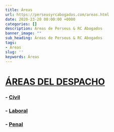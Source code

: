 ```yaml
---
title: Áreas
url: https://perseusyrcabogados.com/areas.html
date: 2020-23-20 00:00:00 +0000
categories: []
description: Áreas de Perseus & RC Abogados
banner_image: ""
sub_heading: Áreas de Perseus & RC Abogados
tags:
- Áreas
slug: ''
keywords: Áreas
---
```


# [ÁREAS DEL DESPACHO](https://perseusyrcabogados.com/areas.html "ÁREAS DEL DESPACHO")

### - [Civil](https://perseusyrcabogados.com/civil.html "- Civil")
   
### - [Laboral](https://perseusyrcabogados.com/laboral.html "Laboral")

### - [Penal](https://perseusyrcabogados.com/penal.html "Penal")
